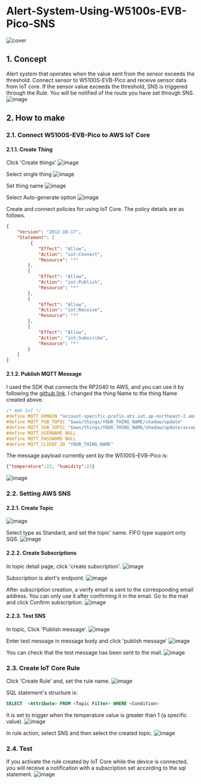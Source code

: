 # Alert-System-Using-W5100s-EVB-Pico-SNS

![cover](https://user-images.githubusercontent.com/87741718/188807547-9e21a36a-c00f-49c2-a39d-94d2d6bda796.png)

## 1. Concept
Alert system that operates when the value sent from the sensor exceeds the threshold.
Connect sensor to W5100S-EVB-Pico and receive sensor data from IoT core. If the sensor value exceeds the threshold, SNS is triggered through the Rule. You will be notified of the route you have set through SNS.
![image](https://user-images.githubusercontent.com/87741718/188807962-9d9f42f8-6635-4c33-bae1-23c1127c67ae.png)

## 2. How to make
### 2.1. Connect W5100S-EVB-Pico to AWS IoT Core
#### 2.1.1. Create Thing
Click 'Create things'
![image](https://user-images.githubusercontent.com/87741718/188810270-db968400-8f5b-4154-9b04-db43ebe8784e.png)

Select single thing
![image](https://user-images.githubusercontent.com/87741718/188810333-049a35ee-a046-4680-bbcf-1015efe8a1e9.png)

Set thing name
![image](https://user-images.githubusercontent.com/87741718/188810348-488c6a91-8a08-4e8f-840a-327267e02851.png)

Select Auto-generate option
![image](https://user-images.githubusercontent.com/87741718/188810363-d48d338d-cbb7-4175-a719-4cc988263054.png)

 Create and connect policies for using IoT Core. The policy details are as follows.
```JSON
{   
    "Version": "2012-10-17",   
    "Statement": [
         {       
            "Effect": "Allow",       
            "Action": "iot:Connect",
            "Resource": "*"     
        },
        {
            "Effect": "Allow",
            "Action": "iot:Publish",
            "Resource": "*"
        },
        {       
            "Effect": "Allow",
            "Action": "iot:Receive",
            "Resource": "*"
        },
        {       
            "Effect": "Allow",
            "Action": "iot:Subscribe",
            "Resource": "*"
        }
    ] 
}
```

#### 2.1.2. Publish MQTT Message
I used the SDK that connects the RP2040 to AWS, and you can use it by following the [github link](https://github.com/Wiznet/RP2040-HAT-AWS-C/tree/main/examples/aws_iot_mqtt). I changed the thing Name to the thing Name created above.
```C
/* AWS IoT */ 
#define MQTT_DOMAIN "account-specific-prefix-ats.iot.ap-northeast-2.amazonaws.com" 
#define MQTT_PUB_TOPIC "$aws/things/YOUR_THING_NAME/shadow/update" 
#define MQTT_SUB_TOPIC "$aws/things/YOUR_THING_NAME/shadow/update/accepted" 
#define MQTT_USERNAME NULL 
#define MQTT_PASSWORD NULL 
#define MQTT_CLIENT_ID "YOUR_THING_NAME"
```
The message payload currently sent by the W5100S-EVB-Pico is:
```JSON
{"temperature":23, "humidity":25}
```
![image](https://user-images.githubusercontent.com/87741718/188999762-def2adb2-3c13-4b0a-ae84-8db8d984bc16.png)

### 2.2. Setting AWS SNS
#### 2.2.1. Create Topic
![image](https://user-images.githubusercontent.com/87741718/188999924-35668681-80e0-4ed8-a1c2-0f4adc195359.png)

Select type as Standard, and set the topic' name. FIFO type support only SQS.
![image](https://user-images.githubusercontent.com/87741718/188999961-3debe6d4-ef24-4efc-bc3e-ce5b9622afbb.png)

#### 2.2.2. Create Subscriptions
In topic detail page, click 'create subscription'.
![image](https://user-images.githubusercontent.com/87741718/189000000-1e3b458d-2cb3-4056-b34f-e5cc2b85e122.png)

Subscription is alert's endpoint.
![image](https://user-images.githubusercontent.com/87741718/189000621-4f193c20-c23a-4ce3-8ccf-bbc22bf64745.png)

After subscription creation, a verify email is sent to the corresponding email address. You can only use it after confirming it in the email. Go to the mail and click Confirm subscription.
![image](https://user-images.githubusercontent.com/87741718/189000645-3af717a3-8727-4efc-a742-3d71c394ce22.png)

#### 2.2.3. Test SNS
In topic, Click 'Publish message'.
![image](https://user-images.githubusercontent.com/87741718/189000726-2d586ab9-a68b-4351-a1d1-a2d0d267d1f0.png)

Enter test message in message body and click 'publish message'
![image](https://user-images.githubusercontent.com/87741718/189000778-f96ef2c0-00e5-4da0-8c14-63ac5c804fb0.png)

You can check that the test message has been sent to the mail.
![image](https://user-images.githubusercontent.com/87741718/189000798-65ef1760-59fd-42f8-ba29-1fccd8de62ba.png)

### 2.3. Create IoT Core Rule
Click 'Create Rule' and, set the rule name.
![image](https://user-images.githubusercontent.com/87741718/189000888-de67d9b8-d522-45bf-bd96-b454897880e4.png)

SQL statement's structure is:
```SQL
SELECT  <Attribute> FROM <Topic Filter> WHERE <Condition>
```
It is set to trigger when the temperature value is greater than 1 (a specific value).
![image](https://user-images.githubusercontent.com/87741718/189000944-0ca65677-b372-4060-93fe-bb78e07fd25b.png)

In rule action, select SNS and then select the created topic.
![image](https://user-images.githubusercontent.com/87741718/189778694-df08a76b-f1b0-4e74-b02f-967786003c31.png)

### 2.4. Test
If you activate the rule created by IoT Core while the device is connected, you will receive a notification with a subscription set according to the sql statement.
![image](https://user-images.githubusercontent.com/87741718/189001019-dfbe75d5-2bc2-4e14-9bd8-2d93321bec29.png)




